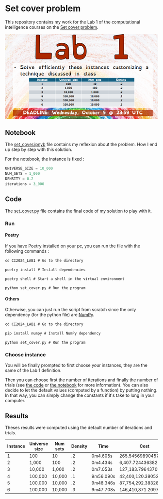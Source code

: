# Set cover problem

This repository contains my work for the Lab 1 of the computational intelligence courses on the [Set cover problem](https://en.wikipedia.org/wiki/Set_cover_problem).

![Lab1](./resources/Lab1.png)

## Notebook

The [set_cover.ipnyb](./set_cover.ipynb) file contains my reflexion about the problem. How I end up step by step with this solution.

For the notebook, the instance is fixed :
```python
UNIVERSE_SIZE = 10_000
NUM_SETS = 1_000
DENSITY = 0.2
iterations = 3_000
```

## Code

The [set_cover.py](./set_cover.py) file contains the final code of my solution to play with it.

### Run
#### Poetry

If you have [Poetry](https://python-poetry.org/) installed on your pc, you can run the file with the following commands :

```shell
cd CI2024_LAB1 # Go to the directory
```

```shell
poetry install # Install dependencies
```

```shell
poetry shell # Start a shell in the virtual environment
```

```shell
python set_cover.py # Run the program
```

#### Others

Otherwise, you can just run the script from scratch since the only dependency (for the python file) are [NumPy](https://numpy.org/doc/2.0/index.html).

```shell
cd CI2024_LAB1 # Go to the directory
```

```shell
pip install numpy # Install NumPy dependency
```

```shell
python set_cover.py # Run the program
```

### Choose instance

You will be finally prompted to first choose your instances, they are the same of the Lab 1 definition.

Then you can choose first the number of iterations and finally the number of trials (see [the code](./set_cover.py) or [the notebook](./set_cover.ipynb) for more information). You can also decide to let the default values (computed by a function) by putting nothing. In that way, you can simply change the constants if it's take to long in your computer.


## Results

Theses results were computed using the default number of iterations and trials.

| Instance  | Universe size | Num sets  | Density   | Time      | Cost                  |
|---------- |---------------|-----------|-----------|-----------|-----------------------|
| 1         | 100           | 10        | .2        | 0m4.605s  | 265.5456989045732     |
| 2         | 1,000         | 100       | .2        | 0m4.434s  | 6,407.724436382979    |
| 3         | 10,000        | 1,000     | .2        | 0m7.053s  | 127,183.7964370989    |
| 4         | 100,000       | 10,000    | .1        | 9m56.090s | 42,400,120.380526625  |
| 5         | 100,000       | 10,000    | .2        | 9m48.346s | 87,754,292.38328813   |
| 6         | 100,000       | 10,000    | .3        | 9m47.708s | 146,410,871.2097435   |